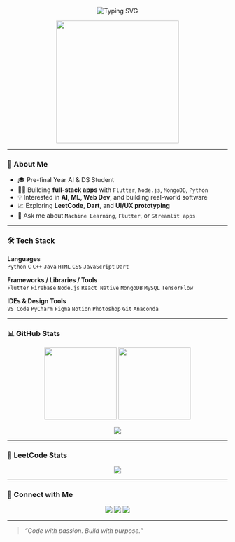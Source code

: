 <p align="center">
  <img src="https://readme-typing-svg.demolab.com?font=Fira+Code&weight=500&size=24&pause=1000&color=FF61F6&center=true&vCenter=true&width=435&lines=Hi+there!+I'm+Janani+V.;AI+%26+DS+Student+%7C+Aspiring+Full-Stack+Developer;Building+AI-powered+apps+with+Python+%26+Dart" alt="Typing SVG" />
</p>

<p align="center">
  <img src="https://media.giphy.com/media/RbDKaczqWovIugyJmW/giphy.gif" width="280"/>
</p>

---

### 🚀 About Me

- 🎓 Pre-final Year AI & DS Student  
- 👩‍💻 Building **full-stack apps** with `Flutter`, `Node.js`, `MongoDB`, `Python`
- 💡 Interested in **AI, ML, Web Dev**, and building real-world software
- 📈 Exploring **LeetCode**, **Dart**, and **UI/UX prototyping**
- 💬 Ask me about `Machine Learning`, `Flutter`, or `Streamlit apps`

---

### 🛠️ Tech Stack

**Languages**  
`Python` `C` `C++` `Java` `HTML` `CSS` `JavaScript` `Dart`

**Frameworks / Libraries / Tools**  
`Flutter` `Firebase` `Node.js` `React Native` `MongoDB` `MySQL` `TensorFlow`

**IDEs & Design Tools**  
`VS Code` `PyCharm` `Figma` `Notion` `Photoshop` `Git` `Anaconda`

---

### 📊 GitHub Stats

<p align="center">
  <img src="https://github-readme-stats.vercel.app/api?username=jananiv&show_icons=true&theme=tokyonight" height="165"/>
  <img src="https://github-readme-stats.vercel.app/api/top-langs/?username=jananiv&layout=compact&theme=tokyonight" height="165"/>
</p>

<p align="center">
  <img src="https://github-readme-streak-stats.herokuapp.com?user=jananiv&theme=tokyonight&hide_border=true" />
</p>

---

### 🧠 LeetCode Stats

<p align="center">
  <a href="https://leetcode.com/u/Janani_viswa/">
    <img src="https://leetcard.jacoblin.cool/Janani_viswa?ext=contest&theme=dark" />
  </a>
</p>

---

### 🔗 Connect with Me

<p align="center">
  <a href="https://www.linkedin.com/in/YOUR_LINK/"><img src="https://img.shields.io/badge/LinkedIn-0077B5?style=for-the-badge&logo=linkedin&logoColor=white"/></a>
  <a href="https://www.instagram.com/YOUR_HANDLE/"><img src="https://img.shields.io/badge/Instagram-e4405f?style=for-the-badge&logo=instagram&logoColor=white"/></a>
  <a href="https://your-portfolio-link.com"><img src="https://img.shields.io/badge/Portfolio-000000?style=for-the-badge&logo=web&logoColor=white"/></a>
</p>

---

> _“Code with passion. Build with purpose.”_
